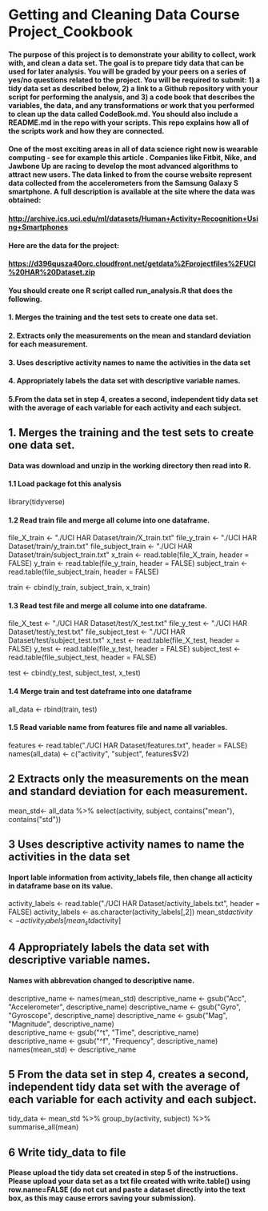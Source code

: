 # Getting and Cleaning Data Course Project_Cookbook

#### The purpose of this project is to demonstrate your ability to collect, work with, and clean a data set. The goal is to prepare tidy data that can be used for later analysis. You will be graded by your peers on a series of yes/no questions related to the project. You will be required to submit: 1) a tidy data set as described below, 2) a link to a Github repository with your script for performing the analysis, and 3) a code book that describes the variables, the data, and any transformations or work that you performed to clean up the data called CodeBook.md. You should also include a README.md in the repo with your scripts. This repo explains how all of the scripts work and how they are connected.

#### One of the most exciting areas in all of data science right now is wearable computing - see for example this article . Companies like Fitbit, Nike, and Jawbone Up are racing to develop the most advanced algorithms to attract new users. The data linked to from the course website represent data collected from the accelerometers from the Samsung Galaxy S smartphone. A full description is available at the site where the data was obtained:
  
#### http://archive.ics.uci.edu/ml/datasets/Human+Activity+Recognition+Using+Smartphones

#### Here are the data for the project:
  
#### https://d396qusza40orc.cloudfront.net/getdata%2Fprojectfiles%2FUCI%20HAR%20Dataset.zip

#### You should create one R script called run_analysis.R that does the following.

#### 1. Merges the training and the test sets to create one data set.
#### 2. Extracts only the measurements on the mean and standard deviation for each measurement.
#### 3. Uses descriptive activity names to name the activities in the data set
#### 4. Appropriately labels the data set with descriptive variable names.
#### 5.From the data set in step 4, creates a second, independent tidy data set with the average of each variable for each activity and each subject.

## 1. Merges the training and the test sets to create one data set. 
#### Data was download and unzip in the working directory then read into R.

#### 1.1 Load package fot this analysis
library(tidyverse)

#### 1.2 Read train file and merge all colume into one dataframe.
file_X_train <- "./UCI HAR Dataset/train/X_train.txt"
file_y_train <- "./UCI HAR Dataset/train/y_train.txt"
file_subject_train <- "./UCI HAR Dataset/train/subject_train.txt"
x_train <- read.table(file_X_train, header = FALSE)
y_train <- read.table(file_y_train, header = FALSE)
subject_train <- read.table(file_subject_train, header = FALSE)

train <- cbind(y_train, subject_train, x_train)

#### 1.3 Read test file and merge all colume into one dataframe.
file_X_test <- "./UCI HAR Dataset/test/X_test.txt"
file_y_test <- "./UCI HAR Dataset/test/y_test.txt"
file_subject_test <- "./UCI HAR Dataset/test/subject_test.txt"
x_test <- read.table(file_X_test, header = FALSE)
y_test <- read.table(file_y_test, header = FALSE)
subject_test <- read.table(file_subject_test, header = FALSE)

test <- cbind(y_test, subject_test, x_test)

#### 1.4 Merge train and test dateframe into one dataframe
all_data <- rbind(train, test)


#### 1.5 Read variable name from features file and name all variables.
features <- read.table("./UCI HAR Dataset/features.txt", header = FALSE)
names(all_data) <- c("activity", "subject", features$V2)


## 2 Extracts only the measurements on the mean and standard deviation for each measurement.

mean_std<- all_data %>%
  select(activity, subject, contains("mean"), contains("std"))

## 3 Uses descriptive activity names to name the activities in the data set
#### Inport lable information from activity_labels file, then change all acticity in dataframe base on its value.

activity_labels <- read.table("./UCI HAR Dataset/activity_labels.txt", header = FALSE)
activity_labels <- as.character(activity_labels[,2])
mean_std$activity <- activity_labels[mean_std$activity]


## 4 Appropriately labels the data set with descriptive variable names.
#### Names with abbrevation changed to descriptive name. 

descriptive_name <- names(mean_std)
descriptive_name <- gsub("Acc", "Accelerometer", descriptive_name)
descriptive_name <- gsub("Gyro", "Gyroscope", descriptive_name)
descriptive_name <- gsub("Mag", "Magnitude", descriptive_name)  
descriptive_name <- gsub("^t", "Time", descriptive_name)         
descriptive_name <- gsub("^f", "Frequency", descriptive_name)    
names(mean_std) <- descriptive_name

## 5 From the data set in step 4, creates a second, independent tidy data set with the average of each variable for each activity and each subject.

tidy_data <- mean_std %>%
  group_by(activity, subject) %>%
  summarise_all(mean)
  
## 6 Write tidy_data to file
#### Please upload the tidy data set created in step 5 of the instructions. Please upload your data set as a txt file created with write.table() using row.name=FALSE (do not cut and paste a dataset directly into the text box, as this may cause errors saving your submission).
